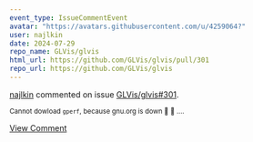 ```yaml
---
event_type: IssueCommentEvent
avatar: "https://avatars.githubusercontent.com/u/4259064?"
user: najlkin
date: 2024-07-29
repo_name: GLVis/glvis
html_url: https://github.com/GLVis/glvis/pull/301
repo_url: https://github.com/GLVis/glvis
---
```


<a href='https://github.com/najlkin' target='_blank'>najlkin</a> commented on issue <a href='https://github.com/GLVis/glvis/pull/301' target='_blank'>GLVis/glvis#301</a>.

<small>Cannot dowload `gperf`, because gnu.org is down 🦬 🎯 ....</small>

<a href='https://github.com/GLVis/glvis/pull/301' target='_blank'>View Comment</a>